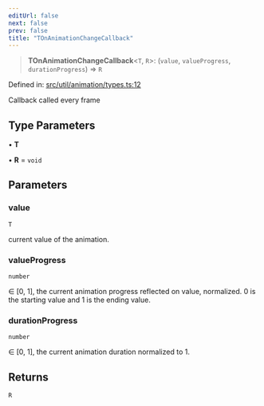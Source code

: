 ```yaml
---
editUrl: false
next: false
prev: false
title: "TOnAnimationChangeCallback"
---
```


> **TOnAnimationChangeCallback**\<`T`, `R`\>: (`value`, `valueProgress`, `durationProgress`) => `R`

Defined in: [src/util/animation/types.ts:12](https://github.com/fabricjs/fabric.js/blob/8748628df7e9de00ba77413bfc3ad9e9fe9d4f30/src/util/animation/types.ts#L12)

Callback called every frame

## Type Parameters

• **T**

• **R** = `void`

## Parameters

### value

`T`

current value of the animation.

### valueProgress

`number`

∈ [0, 1], the current animation progress reflected on value, normalized.
0 is the starting value and 1 is the ending value.

### durationProgress

`number`

∈ [0, 1], the current animation duration normalized to 1.

## Returns

`R`
